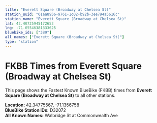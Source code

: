 ```yaml
---
title: "Everett Square (Broadway at Chelsea St)"
station_uuid: "61aa8956-9761-1c02-b92b-3ee794a5616c"
station_name: "Everett Square (Broadway at Chelsea St)"
lat: 42.40725945172653
lng: -71.05546381333625
bluebike_ids: ["389"]
all_names: ["Everett Square (Broadway at Chelsea St)"]
type: "station"
---
```


# FKBB Times from Everett Square (Broadway at Chelsea St)

This page shows the Fastest Known BlueBike (FKBB) times from **Everett Square (Broadway at Chelsea St)** to all other stations.

**Location:** 42.34775567, -71.1356758  
**BlueBike Station IDs:** D32072  
**All Known Names:** Walbridge St at Commonwealth Ave

